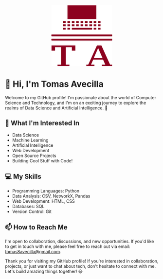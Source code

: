 <!-- Banner -->
<p align="center">
  <img src="logo-no-background.svg" alt="Tomas Avecilla" width="200" height="200">
</p>

<!-- Título y Presentación -->
# 👋 Hi, I'm Tomas Avecilla

Welcome to my GitHub profile! I'm passionate about the world of Computer Science and Technology, and I'm on an exciting journey to explore the realms of Data Science and Artificial Intelligence. 🚀

<!-- Áreas de Interés -->
## 👀 What I'm Interested In

- Data Science
- Machine Learning
- Artificial Intelligence
- Web Development
- Open Source Projects
- Building Cool Stuff with Code!

<!-- Mis Habilidades -->
## 💻 My Skills

- Programming Languages: Python
- Data Analysis: CSV, NetworkX, Pandas
- Web Development: HTML, CSS
- Databases: SQL
- Version Control: Git
<!-- - Cloud Platforms: AWS, Google Cloud -->

<!-- Proyectos Destacados
## 🚀 Featured Projects

Here are some of the exciting projects I've been working on:

1. [Project Name](link_al_proyecto): A brief description of the project and its significance.
2. [Project Name](link_al_proyecto): Highlight another project, its goals, and what you achieved.
3. [Project Name](link_al_proyecto): Share a third project showcasing your diverse skills. -->

<!-- ¿Cómo Pueden Contactarme? -->
## 📫 How to Reach Me

I'm open to collaboration, discussions, and new opportunities. If you'd like to get in touch with me, please feel free to reach out via email: [tomas8avecilla@gmail.com](mailto:tomas8avecilla@gmail.com).

<!-- Estadísticas de GitHub
## 📊 GitHub Stats

[![Tomas8Avecilla's GitHub Stats](https://github-readme-stats.vercel.app/api?username=Tomas8x&show_icons=true&theme=dark)](https://github.com/Tomas8x)

[![Top Langs](https://github-readme-stats.vercel.app/api/top-langs/?username=Tomas8x&layout=compact&theme=dark)](https://github.com/Tomas8x)

<!-- Contribuciones a Proyectos de Código Abierto
## 🌐 Open Source Contributions

I love contributing to open-source projects. Here are some notable projects I've contributed to:

- [Project Name](link_al_proyecto): Describe your contributions and involvement.
- [Project Name](link_al_proyecto): Highlight your contributions to another open-source project. -->
<!-- Agradecimientos y Cierre -->
Thank you for visiting my GitHub profile! If you're interested in collaboration, projects, or just want to chat about tech, don't hesitate to connect with me. Let's build amazing things together! 😃
